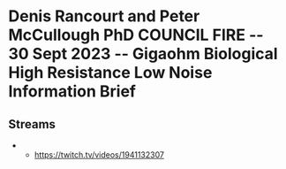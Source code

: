 # Denis Rancourt and Peter McCullough PhD COUNCIL FIRE -- 30 Sept 2023 -- Gigaohm Biological High Resistance Low Noise Information Brief

## Streams
- - https://twitch.tv/videos/1941132307

